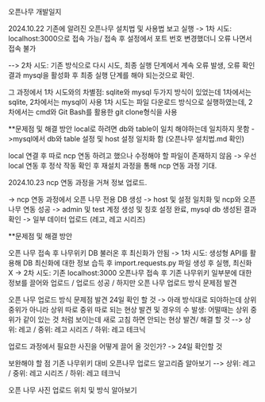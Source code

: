 오픈나무 개발일지

2024.10.22
기존에 알려진 오픈나무 설치법 및 사용법 보고 실행
-> 1차 시도: localhost:3000으로 접속 가능/ 접속 후 설정에서 포트 번호 변경했더니 오류 나면서 접속 불가

--> 2차 시도: 기존 방식으로 다시 시도, 최종 실행 단계에서 계속 오류 발생, 오류 확인 결과 mysql을 활성화 후 최종 실행 단계를 해야 되는것으로 확인.

그 과정에서 1차 시도와의 차별점: 
sqlite와 mysql 두가지 방식이 있었는데 1차에서는 sqlite, 2차에서는 mysql이 사용
1차 시도는 파일 다운로드 방식으로 실행하였는데, 2차에서는 cmd와 Git Bash를 활용한 git clone형식을 사용  

**문제점 및 해결 방안
local로 하려면 db와 table이 일치 해야하는데 일치하지 못함
->mysql에서 db와 table 설정 및 host 설정 일치화 함 (오픈나무 설치법.md 확인)

local 연결 후 따로 ncp 연동 하려고 했으나 수정해야 할 파일이 존재하지 않음
-> 우선 local 연동 후 정삭 작동 확인 후 재설치 과정을 통해 ncp 연동 과정 기대.

2024.10.23
ncp 연동 과정을 거쳐 정보 업로드.

-> ncp 연동 과정에서 오픈 나무 전용 DB 생성
-> host 및 설정 일치화 및 ncp와 오픈 나무 연동 성공
-> admin 및 test 계정 생성 및 칭호 설정 완료, mysql db 생성된 결과 확인
-> 일부 데이터 업로드 (레고, 레고 시리즈)

**문제점 및 해결 방안

오픈 나무 접속 후 나무위키 DB 불러온 후 최신화가 안됨
-> 1차 시도: 생성형 API를 활용해 DB 최신화에 대한 정보 습득 후 import.requests.py 파일 생성 후 실행, 최신화 X
-> 2차 시도: 기존 localhost:3000 오픈나무 접속 후 기존 나무위키 일부분에 대한 정보를 끌어와 업로드 / 업로드 성공 / 하지만 오픈 나무 업로드 방식 문제점 발견

오픈 나무 업로드 방식 문제점 발견 24일 확인 할 것
-> 아래 방식대로 되야하는데 상위 중위가 아니라 상위 따로 중위 따로 되는 현상 발견 및 경우의 수 발생: 어떨때는 상위 중위가 같이 있는 것 처럼 보이는데 새로 고침 하면 안되는 현상 발견/ 해결 할 것
--> 상위: 레고 / 중위: 레고 시리즈 / 하위: 레고 테크닉 

업로드 과정에서 필요한 사진을 어떻게 끌어 올 것인가? 
-> 24일 확인할 것



보완해야 할 점
기존 나무위키 대비 오픈나무 업로드 알고리즘 알아보기
--> 상위: 레고 / 중위: 레고 시리즈 / 하위: 레고 테크닉

오픈 나무 사진 업로드 위치 및 방식 알아보기